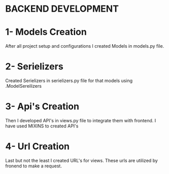 # BACKEND DEVELOPMENT 
# 1- Models Creation
After all project setup and configurations I created Models in models.py file.
# 2- Serielizers 
Created Serielizers in serielizers.py file for that models using .ModelSereilizers 
# 3- Api's Creation
Then I developed API's in views.py file to integrate them with frontend. I have used MIXINS to created API's
# 4- Url Creation
Last but not the least I created URL's for views. These urls are utilized by fronend to make a request.
